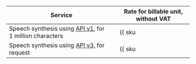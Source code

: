 | Service | Rate for billable unit, without VAT |
| ----- | ----- |
| Speech synthesis using [API v1](../../speechkit/tts/request.md), for 1 million characters | {{ sku|USD|ai.speech.tts_gpu|string }} |
| Speech synthesis using [API v3](../../speechkit/tts-v3/api-ref/grpc/index.md), for request | {{ sku|USD|ai.speech.tts.dialogue_platform|string }}  |